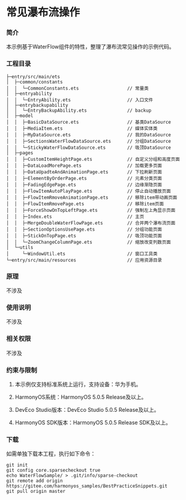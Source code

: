 # 常见瀑布流操作

### 简介

本示例基于WaterFlow组件的特性，整理了瀑布流常见操作的示例代码。

### 工程目录
```
├─entry/src/main/ets                         
│  ├─common/constants
│  │  └─CommonConstants.ets                  // 常量类
│  ├─entryability
│  │  └─EntryAbility.ets                     // 入口文件
│  ├─entrybackupability
│  │  └─EntryBackupAbility.ets               // backup
│  ├─model
│  │  ├─BasicDataSource.ets                  // 基类DataSource
│  │  ├─MediaItem.ets                        // 媒体实体类
│  │  ├─MyDataSource.ets                     // 我的DataSource
│  │  ├─SectionsWaterFlowDataSource.ets      // 分组DataSource
│  │  └─StickyWaterFlowDataSource.ets        // 吸顶DataSource
│  ├─pages
│  │  ├─CustomItemHeightPage.ets             // 自定义分组和高度页面
│  │  ├─DataLoadMorePage.ets                 // 加载更多页面
│  │  ├─DataUpadteAndAnimationPage.ets       // 下拉刷新页面
│  │  ├─ElementByOrderPage.ets               // 元素分类页面
│  │  ├─FadingEdgePage.ets                   // 边缘渐隐页面
│  │  ├─FlowItemAutoPlayPage.ets             // 停止自动播放页面
│  │  ├─FlowItemRmoveAnimationPage.ets       // 移除item带动画页面
│  │  ├─FlowItemRmovePage.ets                // 移除item页面
│  │  ├─ForceShowOnTopLeftPage.ets           // 强制左上角显示页面
│  │  ├─Index.ets                            // 主页
│  │  ├─MergeDoubleWaterFlowPage.ets         // 合并两个瀑布流页面
│  │  ├─SectionOptionsUsePage.ets            // 分组功能页面
│  │  ├─StickOnTopPage.ets                   // 吸顶功能页面
│  │  └─ZoomChangeColumnPage.ets             // 缩放改变列数页面
│  └─utils
│     └─WindowUtil.ets                       // 窗口工具类
└─entry/src/main/resources                   // 应用资源目录
```
### 原理

不涉及

### 使用说明

不涉及

### 相关权限

不涉及

### 约束与限制

1. 本示例仅支持标准系统上运行，支持设备：华为手机。

2. HarmonyOS系统：HarmonyOS 5.0.5 Release及以上。

3. DevEco Studio版本：DevEco Studio 5.0.5 Release及以上。

4. HarmonyOS SDK版本：HarmonyOS 5.0.5 Release SDK及以上。

### 下载

如需单独下载本工程，执行如下命令：
```
git init
git config core.sparsecheckout true
echo WaterFlowSample/ > .git/info/sparse-checkout
git remote add origin https://gitee.com/harmonyos_samples/BestPracticeSnippets.git
git pull origin master
```